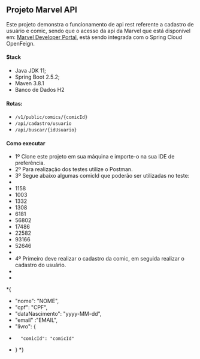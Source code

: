 ## Projeto Marvel API

Este projeto demonstra o funcionamento de api rest referente a cadastro de usuário e comic, sendo que o acesso da api da Marvel que está disponível em: [Marvel Developer Portal](https://developer.marvel.com/), está sendo integrada com o Spring Cloud OpenFeign. 

#### Stack
- Java JDK 11;
- Spring Boot 2.5.2;
- Maven 3.8.1
- Banco de Dados H2

#### Rotas:

* `/v1/public/comics/{comicId}`
* `/api/cadastro/usuario`
* `/api/buscar/{idUsuario}`

#### Como executar

* 1º Clone este projeto em sua máquina e importe-o na sua IDE de preferência. 
* 2º Para realização dos testes utilize o Postman.
* 3º Segue abaixo algumas comicId que poderão ser utilizadas no teste:
* 
* 1158
* 1003
* 1332
* 1308
* 6181
* 56802
* 17486
* 22582
* 93166
* 52646
* 
* 4º Primeiro deve realizar o cadastro da comic, em seguida realizar o cadastro do usuário.
*
*
*{
*	"nome": "NOME",
*	"cpf": "CPF",
*	"dataNascimento": "yyyy-MM-dd",
*	"email" :"EMAIL",
*	"livro": {
*		"comicId": "comicId"
*	}
*}